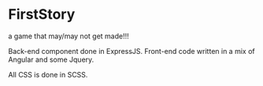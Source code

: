 # FirstStory
a game that may/may not get made!!!

Back-end component done in ExpressJS. Front-end code written in a mix of Angular and some Jquery.

All CSS is done in SCSS.
